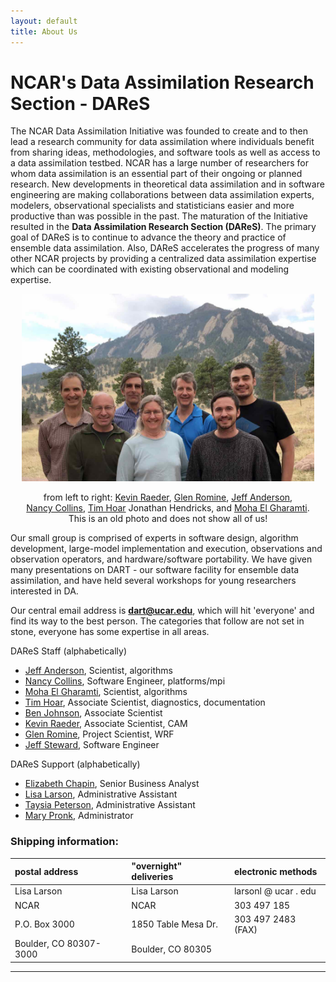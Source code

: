 ```yaml
---
layout: default
title: About Us
---
```


# NCAR's Data Assimilation Research Section - DAReS

The NCAR Data Assimilation Initiative was founded to create and to then
lead a research community for data assimilation where individuals benefit
from sharing ideas, methodologies, and software tools as well as access to
a data assimilation testbed. NCAR has a large number of researchers for
whom data assimilation is an essential part of their ongoing or planned
research. New developments in theoretical data assimilation and in software
engineering are making collaborations between data assimilation experts,
modelers, observational specialists and statisticians easier and more
productive than was possible in the past.
The maturation of the Initiative resulted in the
**Data Assimilation Research Section (DAReS)**.
The primary goal of DAReS is to continue to advance the theory and
practice of ensemble data assimilation.
Also, DAReS accelerates the progress of many other NCAR
projects by providing a centralized data assimilation expertise which can
be coordinated with existing observational and modeling expertise.

<center>
<a href="../images/DAReS_circa_2017.jpg"><img src="../images/DAReS_circa_2017.jpg" height="300" alt="group photo" /></a>

from left to right:
<a href="http:/v0.0.2/staff.ucar.edu/users/raeder">Kevin Raeder</a>,
<a href="http:/v0.0.2/staff.ucar.edu/users/romine">Glen Romine</a>,
<a href="http:/v0.0.2/staff.ucar.edu/users/jla">Jeff Anderson</a>,\
<a href="http:/v0.0.2/staff.ucar.edu/users/nancy">Nancy Collins</a>,
<a href="http:/v0.0.2/staff.ucar.edu/users/thoar,">Tim Hoar</a>
Jonathan Hendricks, and
<a href="http:/v0.0.2/staff.ucar.edu/users/gharamti">Moha El Gharamti</a>.\
This is an old photo and does not show all of us\!
</center>

<span id="contact" class="anchor"></span> [](#contact)  

Our small group is comprised of experts in software design,
algorithm development, large-model implementation and execution,
observations and observation operators, and hardware/software portability.
We have given many presentations on DART - our software facility for
ensemble data assimilation, and have held several workshops for young
researchers interested in DA.

<!-- FIXME advertise the AMS 2020 workshop -->

Our central email address is **dart@ucar.edu**, which will hit
'everyone' and find its way to the best person.
The categories that follow are not set in stone, everyone has some
expertise in all areas.  

<span id="regularstaff" class="anchor"></span> [](#regularstaff)  

DAReS Staff (alphabetically)                                                          
 - [Jeff Anderson](http:/v0.0.2/staff.ucar.edu/users/jla), Scientist, algorithms
 - [Nancy Collins](http:/v0.0.2/staff.ucar.edu/users/nancy), Software Engineer, platforms/mpi
 - [Moha El Gharamti](http:/v0.0.2/staff.ucar.edu/users/gharamti), Scientist, algorithms
 - [Tim Hoar](http:/v0.0.2/staff.ucar.edu/users/thoar), Associate Scientist, diagnostics, documentation
 - [Ben Johnson](http:/v0.0.2/staff.ucar.edu/users/johnsonb), Associate Scientist
 - [Kevin Raeder](http:/v0.0.2/staff.ucar.edu/users/raeder), Associate Scientist, CAM
 - [Glen Romine](http:/v0.0.2/staff.ucar.edu/users/romine), Project Scientist, WRF  
 - [Jeff Steward](http:/v0.0.2/staff.ucar.edu/users/jsteward), Software Engineer

<span id="supportstaff" class="anchor"></span> [](#supportstaff)  

DAReS Support (alphabetically)
 - [Elizabeth Chapin](http:/v0.0.2/staff.ucar.edu/users/echapin), Senior Business Analyst
 - [Lisa Larson](http:/v0.0.2/staff.ucar.edu/users/larsonl), Administrative Assistant
 - [Taysia Peterson](http:/v0.0.2/staff.ucar.edu/users/taysiana), Administrative Assistant
 - [Mary Pronk](http:/v0.0.2/staff.ucar.edu/users/pronk), Administrator

<span id="shipping" class="anchor"></span> [](#shipping)  

### Shipping information:

| postal address           | "overnight" deliveries   | electronic methods   |
| :----------------------- | :----------------------- | :------------------- |
| Lisa Larson              | Lisa Larson              | larsonl @ ucar . edu |
| NCAR                     | NCAR                     | 303 497 185          |
| P.O. Box 3000            | 1850 Table Mesa Dr.      | 303 497 2483 (FAX)   |
| Boulder, CO 80307-3000   | Boulder, CO 80305        |                      |

---
